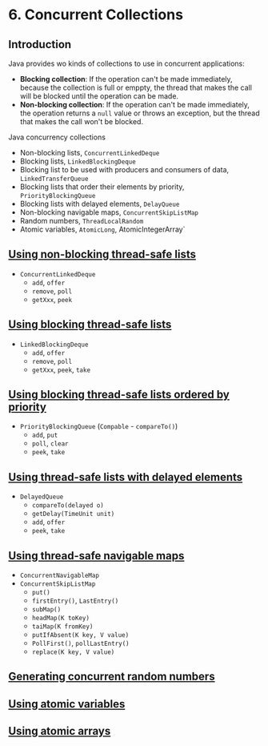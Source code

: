 # 6. Concurrent Collections

## Introduction

Java provides wo kinds of collections to use in concurrent applications:

* __Blocking collection__: If the operation can't be made immediately, because the collection is full or emppty, the thread that makes the call will be blocked until the operation can be made.
* __Non-blocking collection__: If the operation can't be made immediately, the operation returns a `null` value or throws an exception, but the thread that makes the call won't be blocked.

Java concurrency collections

* Non-blocking lists, `ConcurrentLinkedDeque`
* Blocking lists, `LinkedBlockingDeque`
* Blocking list to be used with producers and consumers of data, `LinkedTransferQueue`
* Blocking lists that order their elements by priority, `PriorityBlockingQueue`
* Blocking lists with delayed elements, `DelayQueue`
* Non-blocking navigable maps, `ConcurrentSkipListMap`
* Random numbers, `ThreadLocalRandom`
* Atomic variables, `AtomicLong`, AtomicIntegerArray`

## [Using non-blocking thread-safe lists](using-non-blocking-thread-safe-lists)

* `ConcurrentLinkedDeque`
    + `add`, `offer`
    + `remove`, `poll`
    + `getXxx`, `peek`

## [Using blocking thread-safe lists](using-blocking-thread-safe-lists)

* `LinkedBlockingDeque`
    + `add`, `offer`
    + `remove`, `poll`
    + `getXxx`, `peek`, `take`

## [Using blocking thread-safe lists ordered by priority](using-blocking-thread-safe-lists-ordered-by-priority)

* `PriorityBlockingQueue` (`Compable` - `compareTo()`)
    + `add`, `put`
    + `poll`, `clear`
    + `peek`, `take`

## [Using thread-safe lists with delayed elements](using-thread-safe-lists-with-delayed-elements)

* `DelayedQueue`
    + `compareTo(delayed o)`
    + `getDelay(TimeUnit unit)`
    + `add`, `offer`
    + `peek`, `take`

## [Using thread-safe navigable maps](using-thread-safe-navigable-maps)

* `ConcurrentNavigableMap`
* `ConcurrentSkipListMap`
    + `put()`
    + `firstEntry()`, `LastEntry()`
    + `subMap()`
    + `headMap(K toKey)`
    + `taiMap(K fromKey)`
    + `putIfAbsent(K key, V value)`
    + `PollFirst()`, `pollLastEntry()`
    + `replace(K key, V value)`

## [Generating concurrent random numbers](generating-concurrent-random-numbers)

## [Using atomic variables](using-atomic-variables)

## [Using atomic arrays](using-atomic-arrays)
